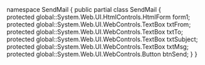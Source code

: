 <auto-generated>
</auto-generated>
namespace SendMail {
public partial class SendMail {
<summary>
</summary>
<remarks>
</remarks>
protected global::System.Web.UI.HtmlControls.HtmlForm form1;
<summary>
</summary>
<remarks>
</remarks>
protected global::System.Web.UI.WebControls.TextBox txtFrom;
<summary>
</summary>
<remarks>
</remarks>
protected global::System.Web.UI.WebControls.TextBox txtTo;
<summary>
</summary>
<remarks>
</remarks>
protected global::System.Web.UI.WebControls.TextBox txtSubject;
<summary>
</summary>
<remarks>
</remarks>
protected global::System.Web.UI.WebControls.TextBox txtMsg;
<summary>
</summary>
<remarks>
</remarks>
protected global::System.Web.UI.WebControls.Button btnSend;
}
}
